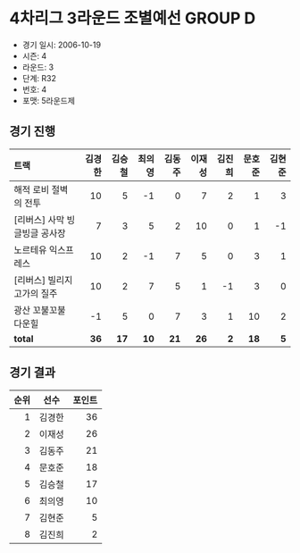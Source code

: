 # 4차리그 3라운드 조별예선 GROUP D

- 경기 일시: 2006-10-19
- 시즌: 4
- 라운드: 3
- 단계: R32
- 번호: 4
- 포맷: 5라운드제





## 경기 진행

| 트랙 | 김경한 | 김승철 | 최의영 | 김동주 | 이재성 | 김진희 | 문호준 | 김현준 |
|:---|---:|---:|---:|---:|---:|---:|---:|---:|
| 해적 로비 절벽의 전투 | 10 | 5 | -1 | 0 | 7 | 2 | 1 | 3 |
| [리버스] 사막 빙글빙글 공사장 | 7 | 3 | 5 | 2 | 10 | 0 | 1 | -1 |
| 노르테유 익스프레스 | 10 | 2 | -1 | 7 | 5 | 0 | 3 | 1 |
| [리버스] 빌리지 고가의 질주 | 10 | 2 | 7 | 5 | 1 | -1 | 3 | 0 |
| 광산 꼬불꼬불 다운힐 | -1 | 5 | 0 | 7 | 3 | 1 | 10 | 2 |
| __total__ | __36__ | __17__ | __10__ | __21__ | __26__ | __2__ | __18__ | __5__ |




## 경기 결과

| 순위 | 선수 | 포인트 |
|---:|:---:|---:|
| 1 | 김경한 | 36 |
| 2 | 이재성 | 26 |
| 3 | 김동주 | 21 |
| 4 | 문호준 | 18 |
| 5 | 김승철 | 17 |
| 6 | 최의영 | 10 |
| 7 | 김현준 | 5 |
| 8 | 김진희 | 2 |

